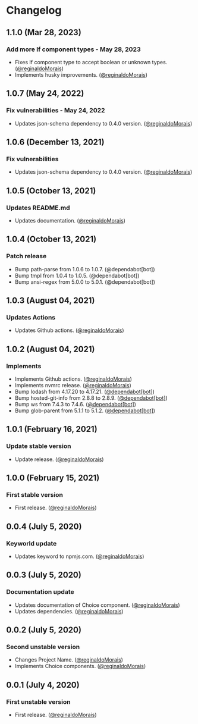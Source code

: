# Changelog

## 1.1.0 (Mar 28, 2023)

### Add more If component types - May 28, 2023

- Fixes If component type to accept boolean or unknown types. ([@reginaldoMorais](https://github.com/reginaldoMorais))
- Implements husky improvements. ([@reginaldoMorais](https://github.com/reginaldoMorais))

## 1.0.7 (May 24, 2022)

### Fix vulnerabilities - May 24, 2022

- Updates json-schema dependency to 0.4.0 version. ([@reginaldoMorais](https://github.com/reginaldoMorais))

## 1.0.6 (December 13, 2021)

### Fix vulnerabilities

- Updates json-schema dependency to 0.4.0 version. ([@reginaldoMorais](https://github.com/reginaldoMorais))

## 1.0.5 (October 13, 2021)

### Updates README.md

- Updates documentation. ([@reginaldoMorais](https://github.com/reginaldoMorais))

## 1.0.4 (October 13, 2021)

### Patch release

- Bump path-parse from 1.0.6 to 1.0.7. (@dependabot[bot])
- Bump tmpl from 1.0.4 to 1.0.5. (@dependabot[bot])
- Bump ansi-regex from 5.0.0 to 5.0.1. (@dependabot[bot])

## 1.0.3 (August 04, 2021)

### Updates Actions

- Updates Github actions. ([@reginaldoMorais](https://github.com/reginaldoMorais))

## 1.0.2 (August 04, 2021)

### Implements

- Implements Github actions. ([@reginaldoMorais](https://github.com/reginaldoMorais))
- Implements nvmrc release. ([@reginaldoMorais](https://github.com/reginaldoMorais))
- Bump lodash from 4.17.20 to 4.17.21. ([@dependabot[bot]](https://github.com/apps/dependabot))
- Bump hosted-git-info from 2.8.8 to 2.8.9. ([@dependabot[bot]](https://github.com/apps/dependabot))
- Bump ws from 7.4.3 to 7.4.6. ([@dependabot[bot]](https://github.com/apps/dependabot))
- Bump glob-parent from 5.1.1 to 5.1.2. ([@dependabot[bot]](https://github.com/apps/dependabot))

## 1.0.1 (February 16, 2021)

### Update stable version

- Update release. ([@reginaldoMorais](https://github.com/reginaldoMorais))

## 1.0.0 (February 15, 2021)

### First stable version

- First release. ([@reginaldoMorais](https://github.com/reginaldoMorais))

## 0.0.4 (July 5, 2020)

### Keyworld update

- Updates keyword to npmjs.com. ([@reginaldoMorais](https://github.com/reginaldoMorais))

## 0.0.3 (July 5, 2020)

### Documentation update

- Updates documentation of Choice component. ([@reginaldoMorais](https://github.com/reginaldoMoraisreginaldoMorais))
- Updates dependencies. ([@reginaldoMorais](https://github.com/reginaldoMoraisreginaldoMorais))

## 0.0.2 (July 5, 2020)

### Second unstable version

- Changes Project Name. ([@reginaldoMorais](https://github.com/reginaldoMoraisreginaldoMorais))
- Implements Choice components. ([@reginaldoMorais](https://github.com/reginaldoMoraisreginaldoMorais))

## 0.0.1 (July 4, 2020)

### First unstable version

- First release. ([@reginaldoMorais](https://github.com/reginaldoMoraisreginaldoMorais))
